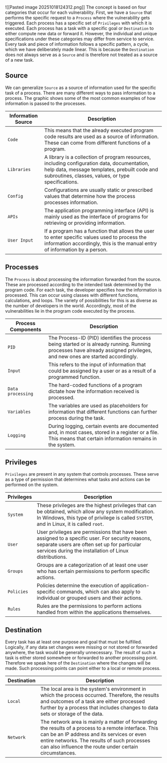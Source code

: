 ![[Pasted image 20251018124312.png]]
The concept is based on four categories that occur for each vulnerability. First, we have a `Source` that performs the specific request to a `Process` where the vulnerability gets triggered. Each process has a specific set of `Privileges` with which it is executed. Each process has a task with a specific goal or `Destination` to either compute new data or forward it. However, the individual and unique specifications under these categories may differ from service to service.
Every task and piece of information follows a specific pattern, a cycle, which we have deliberately made linear. This is because the `Destination` does not always serve as a `Source` and is therefore not treated as a source of a new task.

## Source
We can generalize `Source` as a source of information used for the specific task of a process. There are many different ways to pass information to a process. The graphic shows some of the most common examples of how information is passed to the processes.

|**Information Source**|**Description**|
|---|---|
|`Code`|This means that the already executed program code results are used as a source of information. These can come from different functions of a program.|
|`Libraries`|A library is a collection of program resources, including configuration data, documentation, help data, message templates, prebuilt code and subroutines, classes, values, or type specifications.|
|`Config`|Configurations are usually static or prescribed values that determine how the process processes information.|
|`APIs`|The application programming interface (API) is mainly used as the interface of programs for retrieving or providing information.|
|`User Input`|If a program has a function that allows the user to enter specific values used to process the information accordingly, this is the manual entry of information by a person.|

## Processes
The `Process` is about processing the information forwarded from the source. These are processed according to the intended task determined by the program code. For each task, the developer specifies how the information is processed. This can occur using classes with different functions, calculations, and loops. The variety of possibilities for this is as diverse as the number of developers in the world. Accordingly, most of the vulnerabilities lie in the program code executed by the process.

|**Process Components**|**Description**|
|---|---|
|`PID`|The Process-ID (PID) identifies the process being started or is already running. Running processes have already assigned privileges, and new ones are started accordingly.|
|`Input`|This refers to the input of information that could be assigned by a user or as a result of a programmed function.|
|`Data processing`|The hard-coded functions of a program dictate how the information received is processed.|
|`Variables`|The variables are used as placeholders for information that different functions can further process during the task.|
|`Logging`|During logging, certain events are documented and, in most cases, stored in a register or a file. This means that certain information remains in the system.|
## Privileges
`Privileges` are present in any system that controls processes. These serve as a type of permission that determines what tasks and actions can be performed on the system.

|**Privileges**|**Description**|
|---|---|
|`System`|These privileges are the highest privileges that can be obtained, which allow any system modification. In Windows, this type of privilege is called `SYSTEM`, and in Linux, it is called `root`.|
|`User`|User privileges are permissions that have been assigned to a specific user. For security reasons, separate users are often set up for particular services during the installation of Linux distributions.|
|`Groups`|Groups are a categorization of at least one user who has certain permissions to perform specific actions.|
|`Policies`|Policies determine the execution of application-specific commands, which can also apply to individual or grouped users and their actions.|
|`Rules`|Rules are the permissions to perform actions handled from within the applications themselves.|
## Destination
Every task has at least one purpose and goal that must be fulfilled. Logically, if any data set changes were missing or not stored or forwarded anywhere, the task would be generally unnecessary. The result of such a task is either stored somewhere or forwarded to another processing point. Therefore we speak here of the `Destination` where the changes will be made. Such processing points can point either to a local or remote process.

| **Destination** | **Description**                                                                                                                                                                                                                                               |
| --------------- | ------------------------------------------------------------------------------------------------------------------------------------------------------------------------------------------------------------------------------------------------------------- |
| `Local`         | The local area is the system's environment in which the process occurred. Therefore, the results and outcomes of a task are either processed further by a process that includes changes to data sets or storage of the data.                                  |
| `Network`       | The network area is mainly a matter of forwarding the results of a process to a remote interface. This can be an IP address and its services or even entire networks. The results of such processes can also influence the route under certain circumstances. |
